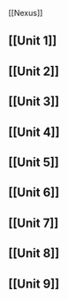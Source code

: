 [[Nexus]]

## [[Unit 1]]
## [[Unit 2]]
## [[Unit 3]]
## [[Unit 4]]
## [[Unit 5]]
## [[Unit 6]]
## [[Unit 7]]
## [[Unit 8]]
## [[Unit 9]]
